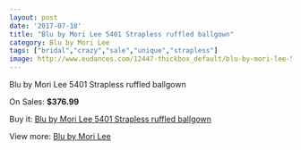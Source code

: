 ```yaml
---
layout: post
date: '2017-07-18'
title: "Blu by Mori Lee 5401 Strapless ruffled ballgown"
category: Blu by Mori Lee
tags: ["bridal","crazy","sale","unique","strapless"]
image: http://www.eudances.com/12447-thickbox_default/blu-by-mori-lee-5401-strapless-ruffled-ballgown.jpg
---
```

Blu by Mori Lee 5401 Strapless ruffled ballgown

On Sales: **$376.99**
<a href="https://www.eudances.com/en/blu-by-mori-lee/3850-blu-by-mori-lee-5401-strapless-ruffled-ballgown.html"><amp-img layout="responsive" width="600" height="600" src="//www.eudances.com/12447-thickbox_default/blu-by-mori-lee-5401-strapless-ruffled-ballgown.jpg" alt="Blu by Mori Lee 5401 Strapless ruffled ballgown 0" /></a>
<a href="https://www.eudances.com/en/blu-by-mori-lee/3850-blu-by-mori-lee-5401-strapless-ruffled-ballgown.html"><amp-img layout="responsive" width="600" height="600" src="//www.eudances.com/12451-thickbox_default/blu-by-mori-lee-5401-strapless-ruffled-ballgown.jpg" alt="Blu by Mori Lee 5401 Strapless ruffled ballgown 1" /></a>
<a href="https://www.eudances.com/en/blu-by-mori-lee/3850-blu-by-mori-lee-5401-strapless-ruffled-ballgown.html"><amp-img layout="responsive" width="600" height="600" src="//www.eudances.com/12450-thickbox_default/blu-by-mori-lee-5401-strapless-ruffled-ballgown.jpg" alt="Blu by Mori Lee 5401 Strapless ruffled ballgown 2" /></a>
<a href="https://www.eudances.com/en/blu-by-mori-lee/3850-blu-by-mori-lee-5401-strapless-ruffled-ballgown.html"><amp-img layout="responsive" width="600" height="600" src="//www.eudances.com/12449-thickbox_default/blu-by-mori-lee-5401-strapless-ruffled-ballgown.jpg" alt="Blu by Mori Lee 5401 Strapless ruffled ballgown 3" /></a>
<a href="https://www.eudances.com/en/blu-by-mori-lee/3850-blu-by-mori-lee-5401-strapless-ruffled-ballgown.html"><amp-img layout="responsive" width="600" height="600" src="//www.eudances.com/12448-thickbox_default/blu-by-mori-lee-5401-strapless-ruffled-ballgown.jpg" alt="Blu by Mori Lee 5401 Strapless ruffled ballgown 4" /></a>

Buy it: [Blu by Mori Lee 5401 Strapless ruffled ballgown](https://www.eudances.com/en/blu-by-mori-lee/3850-blu-by-mori-lee-5401-strapless-ruffled-ballgown.html "Blu by Mori Lee 5401 Strapless ruffled ballgown")

View more: [Blu by Mori Lee](https://www.eudances.com/en/39-blu-by-mori-lee "Blu by Mori Lee")